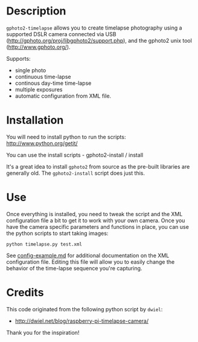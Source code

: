 Description
===========

`gphoto2-timelapse` allows you to create timelapse photography using a supported DSLR camera 
connected via USB (http://gphoto.org/proj/libgphoto2/support.php), and the gphoto2 unix tool 
(http://www.gphoto.org/).

Supports:
- single photo
- continuous time-lapse
- continous day-time time-lapse
- multiple exposures
- automatic configuration from XML file.

Installation
============

You will need to install python to run the scripts: http://www.python.org/getit/

You can use the install scripts - gphoto2-install / install

It's a great idea to install `gphoto2` from source as the pre-built libraries are generally old. 
The `gphoto2-install` script does just this.

Use
===

Once everything is installed, you need to tweak the script and the XML configuration file a bit to get 
it to work with your own camera. Once you have the camera specific parameters and functions in place, 
you can use the python scripts to start taking images:

    python timelapse.py test.xml
    
See [config-example.md](https://github.com/jflalonde/gphoto2-timelapse/blob/master/config-example.md) 
for additional documentation on the XML configuration file. Editing this file 
will allow you to easily change the behavior of the time-lapse sequence you're capturing. 

Credits
=======

This code originated from the following python script by `dwiel`:

- http://dwiel.net/blog/raspberry-pi-timelapse-camera/

Thank you for the inspiration!
